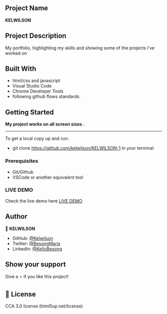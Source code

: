 ## Project Name

**KELWILSON**


## Project Description

My portfolio, highlighting my skills and showing some of the projects i've worked on

## Built With

- html/css and javascript
- Visual Studio Code
- Chrome Developer Tools
- following github flows standards.

## Getting Started

**My project works on all screen sizes .**

---

To get a local copy up and run:

- git clone https://github.com/kelwilson/KELWILSON-1 in your terminal

### Prerequisites

- Git/Github
- VSCode or another equivalent tool

### LIVE DEMO

Check the live demo here [LIVE DEMO]()

## Author

👤 **KELWILSON**

- GitHub: [@Kelwilson](https://github.com/kelwilson)
- Twitter: [@BesongMaris](https://twitter.com/BesongMaris)
- LinkedIn: [@KellyBesong](https://www.linkedin.com/in/kelly-besong-b33074237/)

## Show your support

Give a ⭐️ if you like this project!

## 📝 License

CCA 3.0 license (html5up.net/license)
